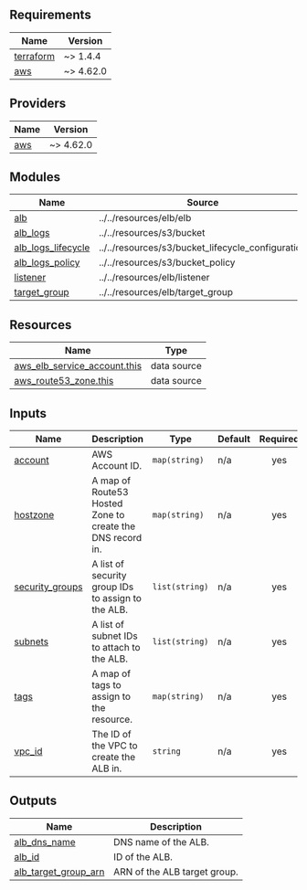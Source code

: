 ## Requirements

| Name | Version |
|------|---------|
| <a name="requirement_terraform"></a> [terraform](#requirement\_terraform) | ~> 1.4.4 |
| <a name="requirement_aws"></a> [aws](#requirement\_aws) | ~> 4.62.0 |

## Providers

| Name | Version |
|------|---------|
| <a name="provider_aws"></a> [aws](#provider\_aws) | ~> 4.62.0 |

## Modules

| Name | Source | Version |
|------|--------|---------|
| <a name="module_alb"></a> [alb](#module\_alb) | ../../resources/elb/elb | n/a |
| <a name="module_alb_logs"></a> [alb\_logs](#module\_alb\_logs) | ../../resources/s3/bucket | n/a |
| <a name="module_alb_logs_lifecycle"></a> [alb\_logs\_lifecycle](#module\_alb\_logs\_lifecycle) | ../../resources/s3/bucket_lifecycle_configuration | n/a |
| <a name="module_alb_logs_policy"></a> [alb\_logs\_policy](#module\_alb\_logs\_policy) | ../../resources/s3/bucket_policy | n/a |
| <a name="module_listener"></a> [listener](#module\_listener) | ../../resources/elb/listener | n/a |
| <a name="module_target_group"></a> [target\_group](#module\_target\_group) | ../../resources/elb/target_group | n/a |

## Resources

| Name | Type |
|------|------|
| [aws_elb_service_account.this](https://registry.terraform.io/providers/hashicorp/aws/latest/docs/data-sources/elb_service_account) | data source |
| [aws_route53_zone.this](https://registry.terraform.io/providers/hashicorp/aws/latest/docs/data-sources/route53_zone) | data source |

## Inputs

| Name | Description | Type | Default | Required |
|------|-------------|------|---------|:--------:|
| <a name="input_account"></a> [account](#input\_account) | AWS Account ID. | `map(string)` | n/a | yes |
| <a name="input_hostzone"></a> [hostzone](#input\_hostzone) | A map of Route53 Hosted Zone to create the DNS record in. | `map(string)` | n/a | yes |
| <a name="input_security_groups"></a> [security\_groups](#input\_security\_groups) | A list of security group IDs to assign to the ALB. | `list(string)` | n/a | yes |
| <a name="input_subnets"></a> [subnets](#input\_subnets) | A list of subnet IDs to attach to the ALB. | `list(string)` | n/a | yes |
| <a name="input_tags"></a> [tags](#input\_tags) | A map of tags to assign to the resource. | `map(string)` | n/a | yes |
| <a name="input_vpc_id"></a> [vpc\_id](#input\_vpc\_id) | The ID of the VPC to create the ALB in. | `string` | n/a | yes |

## Outputs

| Name | Description |
|------|-------------|
| <a name="output_alb_dns_name"></a> [alb\_dns\_name](#output\_alb\_dns\_name) | DNS name of the ALB. |
| <a name="output_alb_id"></a> [alb\_id](#output\_alb\_id) | ID of the ALB. |
| <a name="output_alb_target_group_arn"></a> [alb\_target\_group\_arn](#output\_alb\_target\_group\_arn) | ARN of the ALB target group. |
